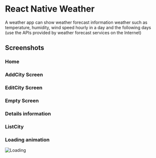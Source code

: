 # React Native Weather
  A weather app can show weather forecast information weather such as temperature, humidity, wind speed hourly in a day and the following days (use the APIs provided by weather forecast services on the Internet)
## Screenshots
### Home
### AddCity Screen
### EditCity Screen
### Empty Screen
### Details information
### ListCity
### Loading animation
![Loading](https://lottiefiles.com/76622-weather)
